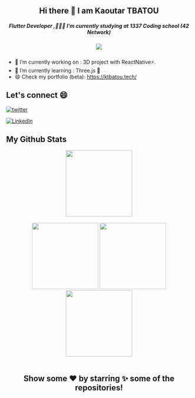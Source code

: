 <!--Hello-->
<h2 align = "center">Hi there 👋 I am Kaoutar TBATOU</h2>

<!--Description-->
<div align="center">
<h5>Flutter Developer ,👨🏽‍💻 I’m currently studying at 1337 Coding school (42 Network)<h5>
<img src="https://komarev.com/ghpvc/?username=ktbatou&label=Profile%20views&color=0e75b6&style=flat"/>
</div>

- 🔭 I’m currently working on : 3D project with ReactNative⚡.
- 🌱 I’m currently learning : Three.js 🤔
- 😄 Check my portfolio (beta):  https://ktbatou.tech/

<!-- Lets Connect-->
## Let's connect  😄

 [![twitter][twitter-shield]][twitter-url]
 
 [![LinkedIn][linkedin-shield]][linkedin-url]
 

<!--stats-->
## My Github Stats
<div align ="center">
 <div align ="center">
<img align="center" height="180em" src="https://github-profile-summary-cards.vercel.app/api/cards/profile-details?username=ktbatou&theme=dracula" />
 </div>
  <br/>
  <img height="180em" src="https://github-profile-summary-cards.vercel.app/api/cards/productive-time?username=ktbatou&theme=dracula"/>
  <img height="180em" src="https://github-profile-summary-cards.vercel.app/api/cards/stats?username=ktbatou&theme=dracula"/>
  <img height="180em" src="https://github-profile-summary-cards.vercel.app/api/cards/repos-per-language?username=ktbatou&theme=dracula"/>
  </div>
  </br>
  <!-- Show love-->

<h2 align="center"> Show some ❤️ by starring ✨ some of the repositories! </h2>

[twitter-shield]: 
https://img.shields.io/badge/Twitter-1DA1F2?style=for-the-badge&logo=twitter&logoColor=white
[twitter-url]: https://twitter.com/Kaoutar_TBATOU

[linkedin-shield]: https://img.shields.io/badge/LinkedIn-0077B5?style=for-the-badge&logo=linkedin&logoColor=white
[linkedin-url]: https://www.linkedin.com/in/ktbatou/
